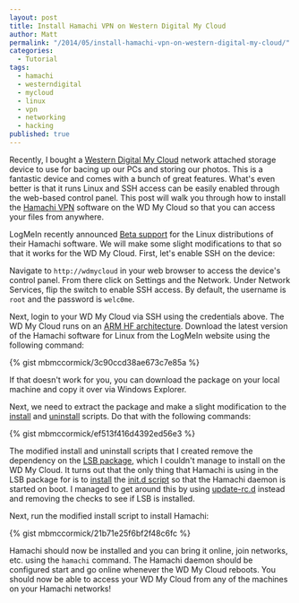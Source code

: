 ```yaml
---
layout: post
title: Install Hamachi VPN on Western Digital My Cloud
author: Matt
permalink: "/2014/05/install-hamachi-vpn-on-western-digital-my-cloud/"
categories: 
  - Tutorial
tags: 
  - hamachi
  - westerndigital
  - mycloud
  - linux
  - vpn
  - networking
  - hacking
published: true
---
```


Recently, I bought a [Western Digital My Cloud](http://www.wdc.com/en/products/products.aspx?id=1140) network attached storage device to use for bacing up our PCs and storing our photos. This is a fantastic device and comes with a bunch of great features. What's even better is that it runs Linux and SSH access can be easily enabled through the web-based control panel. This post will walk you through how to install the [Hamachi VPN](https://secure.logmein.com/products/hamachi/default.aspx) software on the WD My Cloud so that you can access your files from anywhere.

LogMeIn recently announced [Beta support](https://secure.logmein.com/labs/#HamachiforLinux) for the Linux distributions of their Hamachi software. We will make some slight modifications to that so that it works for the WD My Cloud. First, let's enable SSH on the device:

Navigate to `http://wdmycloud` in your web browser to access the device's control panel. From there click on Settings and the Network. Under Network Services, flip the switch to enable SSH access. By default, the username is `root` and the password is `welc0me`.

Next, login to your WD My Cloud via SSH using the credentials above. The WD My Cloud runs on an [ARM HF architecture](http://en.wikipedia.org/wiki/ARMhf). Download the latest version of the Hamachi software for Linux from the LogMeIn website using the following command:

{% gist mbmccormick/3c90ccd38ae673c7e85a %}

If that doesn't work for you, you can download the package on your local machine and copy it over via Windows Explorer.

Next, we need to extract the package and make a slight modification to the [install](https://github.com/mbmccormick/hamachi-wdmycloud/blob/master/install.sh) and [uninstall](https://github.com/mbmccormick/hamachi-wdmycloud/blob/master/uninstall.sh) scripts. Do that with the following commands:

{% gist mbmccormick/ef513f416d4392ed56e3 %}

The modified install and uninstall scripts that I created remove the dependency on the [LSB package](https://packages.debian.org/wheezy/lsb), which I couldn't manage to install on the WD My Cloud. It turns out that the only thing that Hamachi is using in the LSB package for is to [install](http://refspecs.linuxbase.org/LSB_1.2.0/gLSB/installinitd.html) the [init.d script](http://www.novell.com/documentation/suse91/suselinux-adminguide/html/ch13s04.html) so that the Hamachi daemon is started on boot. I managed to get around this by using [update-rc.d](http://www.tin.org/bin/man.cgi?section=8&topic=update-rc.d) instead and removing the checks to see if LSB is installed.

Next, run the modified install script to install Hamachi:

{% gist mbmccormick/21b71e25f6bf2f48c6fc %}

Hamachi should now be installed and you can bring it online, join networks, etc. using the `hamachi` command. The Hamachi daemon should be configured start and go online whenever the WD My Cloud reboots. You should now be able to access your WD My Cloud from any of the machines on your Hamachi networks!

